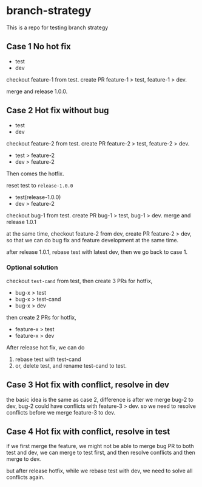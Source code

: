 # branch-strategy

This is a repo for testing branch strategy

## Case 1 No hot fix

- test
- dev

checkout feature-1 from test.
create PR feature-1 > test, feature-1 > dev.

merge and release 1.0.0.

## Case 2 Hot fix without bug

- test
- dev

checkout feature-2 from test.
create PR feature-2 > test, feature-2 > dev.

- test > feature-2
- dev > feature-2

Then comes the hotfix.

reset test to `release-1.0.0`

- test(release-1.0.0)
- dev > feature-2

checkout bug-1 from test.
create PR bug-1 > test, bug-1 > dev.
merge and release 1.0.1

at the same time,
checkout feature-2 from dev,
create PR feature-2 > dev,
so that we can do bug fix and feature development at the same time.

after release 1.0.1,
rebase test with latest dev,
then we go back to case 1.

### Optional solution

checkout `test-cand` from test,
then create 3 PRs for hotfix,

- bug-x > test
- bug-x > test-cand
- bug-x > dev


then create 2 PRs for hotfix,

- feature-x > test
- feature-x > dev

After release hot fix,
we can do 

1. rebase test with test-cand
2. or, delete test, and rename test-cand to test.

## Case 3 Hot fix with conflict, resolve in dev

the basic idea is the same as case 2,
difference is after we merge bug-2 to dev,
bug-2 could have conflicts with feature-3 > dev.
so we need to resolve conflicts before we merge feature-3 to dev.

## Case 4 Hot fix with conflict, resolve in test

if we first merge the feature,
we might not be able to merge bug PR to both test and dev,
we can merge to test first,
and then resolve conflicts and then merge to dev.

but after release hotfix,
while we rebase test with dev,
we need to solve all conflicts again.
